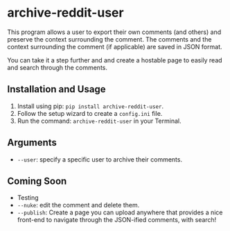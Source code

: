 # archive-reddit-user

This program allows a user to export their own comments (and others) and preserve the context surrounding the comment. The comments and the context surrounding the comment (if applicable) are saved in JSON format.

You can take it a step further and and create a hostable page to easily read and search through the comments.


## Installation and Usage

1. Install using pip: `pip install archive-reddit-user`.
2. Follow the setup wizard to create a `config.ini` file.
3. Run the command: `archive-reddit-user` in your Terminal.

## Arguments
* `--user`: specify a specific user to archive their comments.

## Coming Soon
* Testing
* `--nuke`: edit the comment and delete them.
* `--publish`: Create a page you can upload anywhere that provides a nice front-end to navigate
through the JSON-ified comments, with search!